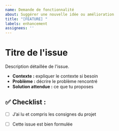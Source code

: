 ```yaml
---
name: Demande de fonctionnalité
about: Suggérer une nouvelle idée ou amélioration
title: "[FEATURE] "
labels: enhancement
assignees: ''
---
```


# Titre de l'issue

Description détaillée de l'issue.

- **Contexte :** expliquer le contexte si besoin  
- **Problème :** décrire le problème rencontré  
- **Solution attendue :** ce que tu proposes  

## ✅ Checklist :
- [ ] J’ai lu et compris les consignes du projet  
- [ ] Cette issue est bien formulée  

